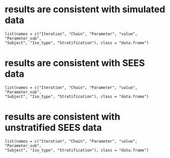 # results are consistent with simulated data

    list(names = c("Iteration", "Chain", "Parameter", "value", "Parameter_sub", 
    "Subject", "Iso_type", "Stratification"), class = "data.frame")

# results are consistent with SEES data

    list(names = c("Iteration", "Chain", "Parameter", "value", "Parameter_sub", 
    "Subject", "Iso_type", "Stratification"), class = "data.frame")

# results are consistent with unstratified SEES data

    list(names = c("Iteration", "Chain", "Parameter", "value", "Parameter_sub", 
    "Subject", "Iso_type", "Stratification"), class = "data.frame")

